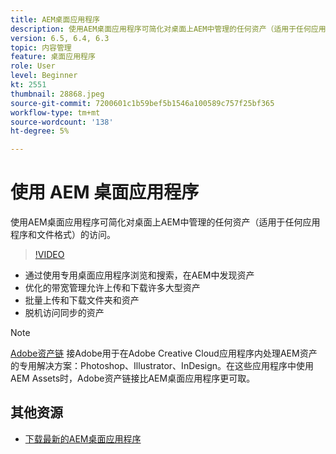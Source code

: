 ```yaml
---
title: AEM桌面应用程序
description: 使用AEM桌面应用程序可简化对桌面上AEM中管理的任何资产（适用于任何应用程序和文件格式）的访问。
version: 6.5, 6.4, 6.3
topic: 内容管理
feature: 桌面应用程序
role: User
level: Beginner
kt: 2551
thumbnail: 28868.jpeg
source-git-commit: 7200601c1b59bef5b1546a100589c757f25bf365
workflow-type: tm+mt
source-wordcount: '138'
ht-degree: 5%

---
```



# 使用 AEM 桌面应用程序

使用AEM桌面应用程序可简化对桌面上AEM中管理的任何资产（适用于任何应用程序和文件格式）的访问。

>[!VIDEO](https://video.tv.adobe.com/v/28868/?quality=12&learn=on)

+ 通过使用专用桌面应用程序浏览和搜索，在AEM中发现资产
+ 优化的带宽管理允许上传和下载许多大型资产
+ 批量上传和下载文件夹和资产
+ 脱机访问同步的资产

>[!NOTE]
>
> [Adobe资产链](./adobe-asset-link.md) 接Adobe用于在Adobe Creative Cloud应用程序内处理AEM资产的专用解决方案：Photoshop、Illustrator、InDesign。在这些应用程序中使用AEM Assets时，Adobe资产链接比AEM桌面应用程序更可取。

## 其他资源

+ [下载最新的AEM桌面应用程序](https://experienceleague.adobe.com/docs/experience-manager-desktop-app/using/release-notes.html)
